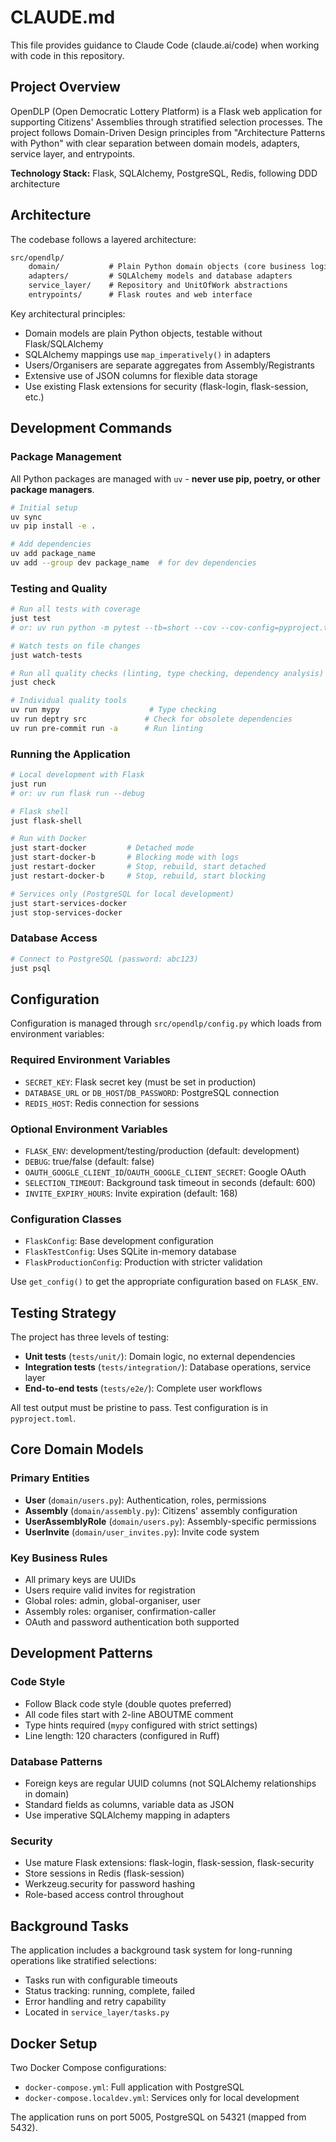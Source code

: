 # CLAUDE.md

This file provides guidance to Claude Code (claude.ai/code) when working with code in this repository.

## Project Overview

OpenDLP (Open Democratic Lottery Platform) is a Flask web application for supporting Citizens' Assemblies through stratified selection processes. The project follows Domain-Driven Design principles from "Architecture Patterns with Python" with clear separation between domain models, adapters, service layer, and entrypoints.

**Technology Stack:** Flask, SQLAlchemy, PostgreSQL, Redis, following DDD architecture

## Architecture

The codebase follows a layered architecture:

```txt
src/opendlp/
    domain/           # Plain Python domain objects (core business logic)
    adapters/         # SQLAlchemy models and database adapters
    service_layer/    # Repository and UnitOfWork abstractions
    entrypoints/      # Flask routes and web interface
```

Key architectural principles:

- Domain models are plain Python objects, testable without Flask/SQLAlchemy
- SQLAlchemy mappings use `map_imperatively()` in adapters
- Users/Organisers are separate aggregates from Assembly/Registrants
- Extensive use of JSON columns for flexible data storage
- Use existing Flask extensions for security (flask-login, flask-session, etc.)

## Development Commands

### Package Management

All Python packages are managed with `uv` - **never use pip, poetry, or other package managers**.

```bash
# Initial setup
uv sync
uv pip install -e .

# Add dependencies
uv add package_name
uv add --group dev package_name  # for dev dependencies
```

### Testing and Quality

```bash
# Run all tests with coverage
just test
# or: uv run python -m pytest --tb=short --cov --cov-config=pyproject.toml --cov-report=html

# Watch tests on file changes
just watch-tests

# Run all quality checks (linting, type checking, dependency analysis)
just check

# Individual quality tools
uv run mypy                    # Type checking
uv run deptry src             # Check for obsolete dependencies
uv run pre-commit run -a      # Run linting
```

### Running the Application

```bash
# Local development with Flask
just run
# or: uv run flask run --debug

# Flask shell
just flask-shell

# Run with Docker
just start-docker         # Detached mode
just start-docker-b       # Blocking mode with logs
just restart-docker       # Stop, rebuild, start detached
just restart-docker-b     # Stop, rebuild, start blocking

# Services only (PostgreSQL for local development)
just start-services-docker
just stop-services-docker
```

### Database Access

```bash
# Connect to PostgreSQL (password: abc123)
just psql
```

## Configuration

Configuration is managed through `src/opendlp/config.py` which loads from environment variables:

### Required Environment Variables

- `SECRET_KEY`: Flask secret key (must be set in production)
- `DATABASE_URL` or `DB_HOST`/`DB_PASSWORD`: PostgreSQL connection
- `REDIS_HOST`: Redis connection for sessions

### Optional Environment Variables

- `FLASK_ENV`: development/testing/production (default: development)
- `DEBUG`: true/false (default: false)
- `OAUTH_GOOGLE_CLIENT_ID`/`OAUTH_GOOGLE_CLIENT_SECRET`: Google OAuth
- `SELECTION_TIMEOUT`: Background task timeout in seconds (default: 600)
- `INVITE_EXPIRY_HOURS`: Invite expiration (default: 168)

### Configuration Classes

- `FlaskConfig`: Base development configuration
- `FlaskTestConfig`: Uses SQLite in-memory database
- `FlaskProductionConfig`: Production with stricter validation

Use `get_config()` to get the appropriate configuration based on `FLASK_ENV`.

## Testing Strategy

The project has three levels of testing:

- **Unit tests** (`tests/unit/`): Domain logic, no external dependencies
- **Integration tests** (`tests/integration/`): Database operations, service layer
- **End-to-end tests** (`tests/e2e/`): Complete user workflows

All test output must be pristine to pass. Test configuration is in `pyproject.toml`.

## Core Domain Models

### Primary Entities

- **User** (`domain/users.py`): Authentication, roles, permissions
- **Assembly** (`domain/assembly.py`): Citizens' assembly configuration
- **UserAssemblyRole** (`domain/users.py`): Assembly-specific permissions
- **UserInvite** (`domain/user_invites.py`): Invite code system

### Key Business Rules

- All primary keys are UUIDs
- Users require valid invites for registration
- Global roles: admin, global-organiser, user
- Assembly roles: organiser, confirmation-caller
- OAuth and password authentication both supported

## Development Patterns

### Code Style

- Follow Black code style (double quotes preferred)
- All code files start with 2-line ABOUTME comment
- Type hints required (`mypy` configured with strict settings)
- Line length: 120 characters (configured in Ruff)

### Database Patterns

- Foreign keys are regular UUID columns (not SQLAlchemy relationships in domain)
- Standard fields as columns, variable data as JSON
- Use imperative SQLAlchemy mapping in adapters

### Security

- Use mature Flask extensions: flask-login, flask-session, flask-security
- Store sessions in Redis (flask-session)
- Werkzeug.security for password hashing
- Role-based access control throughout

## Background Tasks

The application includes a background task system for long-running operations like stratified selections:

- Tasks run with configurable timeouts
- Status tracking: running, complete, failed
- Error handling and retry capability
- Located in `service_layer/tasks.py`

## Docker Setup

Two Docker Compose configurations:

- `docker-compose.yml`: Full application with PostgreSQL
- `docker-compose.localdev.yml`: Services only for local development

The application runs on port 5005, PostgreSQL on 54321 (mapped from 5432).
